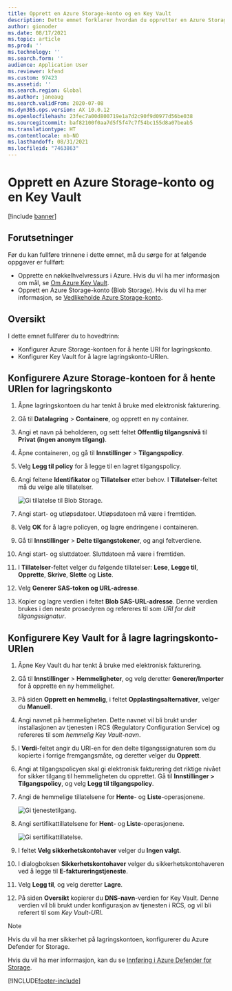 ```yaml
---
title: Opprett en Azure Storage-konto og en Key Vault
description: Dette emnet forklarer hvordan du oppretter en Azure Storage-konto og en Key Vault.
author: gionoder
ms.date: 08/17/2021
ms.topic: article
ms.prod: ''
ms.technology: ''
ms.search.form: ''
audience: Application User
ms.reviewer: kfend
ms.custom: 97423
ms.assetid: ''
ms.search.region: Global
ms.author: janeaug
ms.search.validFrom: 2020-07-08
ms.dyn365.ops.version: AX 10.0.12
ms.openlocfilehash: 23fec7a00d800719e1a7d2c90f9d0977d56be038
ms.sourcegitcommit: baf82100f0aa7d5f5f47c7f54bc155d8a07beab5
ms.translationtype: HT
ms.contentlocale: nb-NO
ms.lasthandoff: 08/31/2021
ms.locfileid: "7463863"
---
```

# <a name="create-an-azure-storage-account-and-a-key-vault"></a>Opprett en Azure Storage-konto og en Key Vault

[!include [banner](../includes/banner.md)]

## <a name="prerequisites"></a>Forutsetninger

Før du kan fullføre trinnene i dette emnet, må du sørge for at følgende oppgaver er fullført:

- Opprette en nøkkelhvelvressurs i Azure. Hvis du vil ha mer informasjon om mål, se [Om Azure Key Vault](/azure/key-vault/general/overview).
- Opprett en Azure Storage-konto (Blob Storage). Hvis du vil ha mer informasjon, se [Vedlikeholde Azure Storage-konto](/azure/storage/blobs/).

## <a name="overview"></a>Oversikt

I dette emnet fullfører du to hovedtrinn:

- Konfigurer Azure Storage-kontoen for å hente URI for lagringskonto.
- Konfigurer Key Vault for å lagre lagringskonto-URIen.

## <a name="set-up-the-azure-storage-account-to-get-the-storage-account-uri"></a>Konfigurere Azure Storage-kontoen for å hente URIen for lagringskonto

1. Åpne lagringskontoen du har tenkt å bruke med elektronisk fakturering.
2. Gå til **Datalagring** > **Containere**, og opprett en ny container.
3. Angi et navn på beholderen, og sett feltet **Offentlig tilgangsnivå** til **Privat (ingen anonym tilgang)**.
4. Åpne containeren, og gå til **Innstillinger** > **Tilgangspolicy**.
5. Velg **Legg til policy** for å legge til en lagret tilgangspolicy.
6. Angi feltene **Identifikator** og **Tillatelser** etter behov. I **Tillatelser**-feltet må du velge alle tillatelser.

    ![Gi tillatelse til Blob Storage.](media/e-Invoicing-services-create-azure-resources-grant-blob-permissions.png)

7. Angi start- og utløpsdatoer. Utløpsdatoen må være i fremtiden.
8. Velg **OK** for å lagre policyen, og lagre endringene i containeren.
9. Gå til **Innstillinger** > **Delte tilgangstokener**, og angi feltverdiene. 
10. Angi start- og sluttdatoer. Sluttdatoen må være i fremtiden.
11. I **Tillatelser**-feltet velger du følgende tillatelser: **Lese**, **Legge til**, **Opprette**, **Skrive**, **Slette** og **Liste**. 
12. Velg **Generer SAS-token og URL-adresse**.
13. Kopier og lagre verdien i feltet **Blob SAS-URL-adresse**. Denne verdien brukes i den neste prosedyren og refereres til som *URI for delt tilgangssignatur*.

## <a name="set-up-the-key-vault-to-store-the-storage-account-uri"></a>Konfigurere Key Vault for å lagre lagringskonto-URIen

1. Åpne Key Vault du har tenkt å bruke med elektronisk fakturering.
2. Gå til **Innstillinger** \> **Hemmeligheter**, og velg deretter **Generer/Importer** for å opprette en ny hemmelighet.
3. På siden **Opprett en hemmelig**, i feltet **Opplastingsalternativer**, velger du **Manuell**.
4. Angi navnet på hemmeligheten. Dette navnet vil bli brukt under installasjonen av tjenesten i RCS (Regulatory Configuration Service) og refereres til som *hemmelig Key Vault-navn*.
5. I **Verdi**-feltet angir du URI-en for den delte tilgangssignaturen som du kopierte i forrige fremgangsmåte, og deretter velger du **Opprett**.
6. Angi at tilgangspolicyen skal gi elektronisk fakturering det riktige nivået for sikker tilgang til hemmeligheten du opprettet. Gå til **Innstillinger \> Tilgangspolicy**, og velg **Legg til tilgangspolicy**.
7. Angi de hemmelige tillatelsene for **Hente**- og **Liste**-operasjonene.

    ![Gi tjenestetilgang.](media/e-Invoicing-services-create-azure-resources-grant-service-access.png)

8. Angi sertifikattillatelsene for **Hent**- og **Liste**-operasjonene.

    ![Gi sertifikattillatelse.](media/e-Invoicing-services-create-azure-resources-grant-certificate-permission.png)

9. I feltet **Velg sikkerhetskontohaver** velger du **Ingen valgt**.
10. I dialogboksen **Sikkerhetskontohaver** velger du sikkerhetskontohaveren ved å legge til **E-faktureringstjeneste**.
11. Velg **Legg til**, og velg deretter **Lagre**.
12. På siden **Oversikt** kopierer du **DNS-navn**-verdien for Key Vault. Denne verdien vil bli brukt under konfigurasjon av tjenesten i RCS, og vil bli referert til som *Key Vault-URI*.

> [!NOTE]
> Hvis du vil ha mer sikkerhet på lagringskontoen, konfigurerer du Azure Defender for Storage.
> 
> Hvis du vil ha mer informasjon, kan du se [Innføring i Azure Defender for Storage](/azure/security-center/defender-for-storage-introduction).


[!INCLUDE[footer-include](../../includes/footer-banner.md)]
